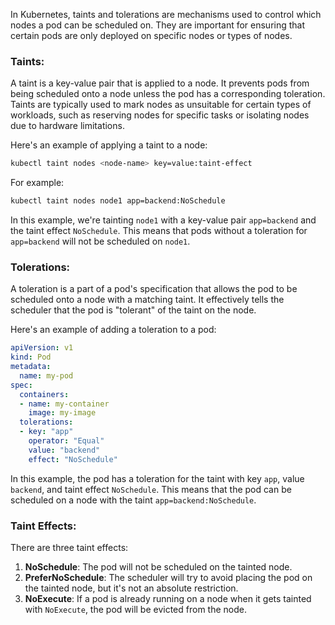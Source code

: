 In Kubernetes, taints and tolerations are mechanisms used to control which nodes a pod can be scheduled on. They are important for ensuring that certain pods are only deployed on specific nodes or types of nodes.

### Taints:

A taint is a key-value pair that is applied to a node. It prevents pods from being scheduled onto a node unless the pod has a corresponding toleration. Taints are typically used to mark nodes as unsuitable for certain types of workloads, such as reserving nodes for specific tasks or isolating nodes due to hardware limitations.

Here's an example of applying a taint to a node:

```bash
kubectl taint nodes <node-name> key=value:taint-effect
```

For example:

```bash
kubectl taint nodes node1 app=backend:NoSchedule
```

In this example, we're tainting `node1` with a key-value pair `app=backend` and the taint effect `NoSchedule`. This means that pods without a toleration for `app=backend` will not be scheduled on `node1`.

### Tolerations:

A toleration is a part of a pod's specification that allows the pod to be scheduled onto a node with a matching taint. It effectively tells the scheduler that the pod is "tolerant" of the taint on the node.

Here's an example of adding a toleration to a pod:

```yaml
apiVersion: v1
kind: Pod
metadata:
  name: my-pod
spec:
  containers:
  - name: my-container
    image: my-image
  tolerations:
  - key: "app"
    operator: "Equal"
    value: "backend"
    effect: "NoSchedule"
```

In this example, the pod has a toleration for the taint with key `app`, value `backend`, and taint effect `NoSchedule`. This means that the pod can be scheduled on a node with the taint `app=backend:NoSchedule`.

### Taint Effects:

There are three taint effects:

1. **NoSchedule**: The pod will not be scheduled on the tainted node.
2. **PreferNoSchedule**: The scheduler will try to avoid placing the pod on the tainted node, but it's not an absolute restriction.
3. **NoExecute**: If a pod is already running on a node when it gets tainted with `NoExecute`, the pod will be evicted from the node.

